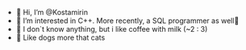 - 👋 Hi, I’m @Kostamirin
- 👀 I’m interested in C++. More recently, a SQL programmer as well🥶
- 🐹 I don`t know anything, but i like coffee with milk (~2 : 3)
- 🐶 Like dogs more that cats

